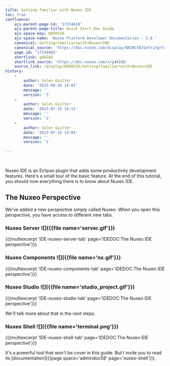```yaml
---
title: Getting familiar with Nuxeo IDE
toc: true
confluence:
    ajs-parent-page-id: '17334418'
    ajs-parent-page-title: Quick Start Dev Guide
    ajs-space-key: NXDOC58
    ajs-space-name: 'Nuxeo Platform Developer Documentation - 5.8 '
    canonical: Getting+familiar+with+Nuxeo+IDE
    canonical_source: 'https://doc.nuxeo.com/display/NXDOC58/Getting+familiar+with+Nuxeo+IDE'
    page_id: '17334403'
    shortlink: g4AIAQ
    shortlink_source: 'https://doc.nuxeo.com/x/g4AIAQ'
    source_link: /display/NXDOC58/Getting+familiar+with+Nuxeo+IDE
history:
    - 
        author: Solen Guitter
        date: '2015-08-28 14:01'
        message: ''
        version: '3'
    - 
        author: Solen Guitter
        date: '2013-07-15 14:13'
        message: ''
        version: '2'
    - 
        author: Solen Guitter
        date: '2013-07-15 14:04'
        message: ''
        version: '1'

---
```

&nbsp;

Nuxeo IDE is an Eclipse plugin that adds some productivity development features. Here's a small tour of the basic feature. At the end of this tutorial, you should now everything there is to know about Nuxeo IDE.

## The Nuxeo Perspective

We've added a new perspective simply called Nuxeo. When you open this perspective, you have access to different new tabs.

### Nuxeo Server&nbsp;![]({{file name='server.gif'}})

{{{multiexcerpt 'IDE-nuxeo-server-tab' page='IDEDOC:The Nuxeo IDE perspective'}}}

### Nuxeo Components&nbsp;![]({{file name='nx.gif'}})

{{{multiexcerpt 'IDE-nuxeo-components-tab' page='IDEDOC:The Nuxeo IDE perspective'}}}

### Nuxeo Studio&nbsp;![]({{file name='studio_project.gif'}})

{{{multiexcerpt 'IDE-nuxeo-studio-tab' page='IDEDOC:The Nuxeo IDE perspective'}}}

We'll talk more about that in the next steps.

### Nuxeo Shell&nbsp;![]({{file name='terminal.png'}})

{{{multiexcerpt 'IDE-nuxeo-shell-tab' page='IDEDOC:The Nuxeo IDE perspective'}}}

It's a powerful tool that won't be cover in this guide. But I invite you to read its [documentation]({{page space='admindoc58' page='nuxeo-shell'}}).